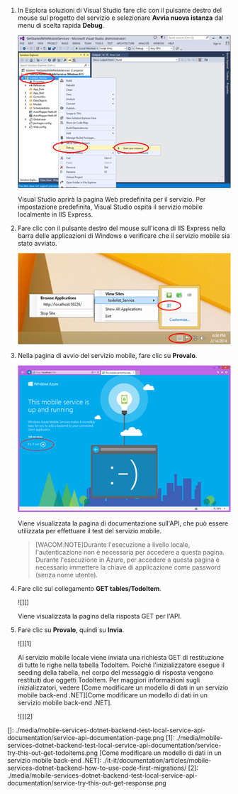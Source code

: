 1.  In Esplora soluzioni di Visual Studio fare clic con il pulsante destro del mouse sul progetto del servizio e selezionare **Avvia nuova istanza** dal menu di scelta rapida **Debug**.

    ![avvio del progetto di servizio mobile a livello locale][avvio del progetto di servizio mobile a livello locale]

    Visual Studio aprirà la pagina Web predefinita per il servizio. Per impostazione predefinita, Visual Studio ospita il servizio mobile localmente in IIS Express.

2.  Fare clic con il pulsante destro del mouse sull'icona di IIS Express nella barra delle applicazioni di Windows e verificare che il servizio mobile sia stato avviato.

    ![verifica del servizio mobile nella barra delle applicazioni][verifica del servizio mobile nella barra delle applicazioni]

3.  Nella pagina di avvio del servizio mobile, fare clic su **Provalo**.

    ![pagina di avvio del servizio mobile][pagina di avvio del servizio mobile]

    Viene visualizzata la pagina di documentazione sull'API, che può essere utilizzata per effettuare il test del servizio mobile.

    > [WACOM.NOTE]Durante l'esecuzione a livello locale, l'autenticazione non è necessaria per accedere a questa pagina. Durante l'esecuzione in Azure, per accedere a questa pagina è necessario immettere la chiave di applicazione come password (senza nome utente).

4.  Fare clic sul collegamento **GET tables/TodoItem**.

    ![][]

    Viene visualizzata la pagina della risposta GET per l'API.

5.  Fare clic su **Provalo**, quindi su **Invia**.

    ![][1]

    Al servizio mobile locale viene inviata una richiesta GET di restituzione di tutte le righe nella tabella TodoItem. Poiché l'inizializzatore esegue il seeding della tabella, nel corpo del messaggio di risposta vengono restituiti due oggetti TodoItem. Per maggiori informazioni sugli inizializzatori, vedere [Come modificare un modello di dati in un servizio mobile back-end .NET][Come modificare un modello di dati in un servizio mobile back-end .NET].

    ![][2]

  [avvio del progetto di servizio mobile a livello locale]: ./media/mobile-services-dotnet-backend-test-local-service-api-documentation/vs-start-debug-service-project.png
  [verifica del servizio mobile nella barra delle applicazioni]: ./media/mobile-services-dotnet-backend-test-local-service-api-documentation/iis-express-tray.png
  [pagina di avvio del servizio mobile]: ./media/mobile-services-dotnet-backend-test-local-service-api-documentation/service-welcome-page.png
  []: ./media/mobile-services-dotnet-backend-test-local-service-api-documentation/service-api-documentation-page.png
  [1]: ./media/mobile-services-dotnet-backend-test-local-service-api-documentation/service-try-this-out-get-todoitems.png
  [Come modificare un modello di dati in un servizio mobile back-end .NET]: ./it-it/documentation/articles/mobile-services-dotnet-backend-how-to-use-code-first-migrations/
  [2]: ./media/mobile-services-dotnet-backend-test-local-service-api-documentation/service-try-this-out-get-response.png

